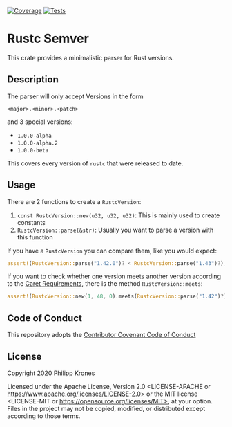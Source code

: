 [![Coverage](https://img.shields.io/badge/dynamic/json?color=brightgreen&label=coverage&query=%24.data%5B0%5D.totals.lines.percent&suffix=%25&url=https%3A%2F%2Fraw.githubusercontent.com%2Fflip1995%2Frustc-semver%2Fgh-pages%2Fcov.json)](https://flip1995.github.io/rustc-semver/)
[![Tests](https://github.com/flip1995/rustc-semver/workflows/Tests/badge.svg)](https://github.com/flip1995/rustc-semver/actions?query=branch%3Amaster+event%3Apush+workflow%3ATests)

# Rustc Semver

This crate provides a minimalistic parser for Rust versions.

## Description

The parser will only accept Versions in the form

```text
<major>.<minor>.<patch>
```

and 3 special versions:

- `1.0.0-alpha`
- `1.0.0-alpha.2`
- `1.0.0-beta`

This covers every version of `rustc` that were released to date.

## Usage

There are 2 functions to create a `RustcVersion`:

1. `const RustcVersion::new(u32, u32, u32)`: This is mainly used to create
   constants
2. `RustcVersion::parse(&str)`: Usually you want to parse a version with this
   function

If you have a `RustcVersion` you can compare them, like you would expect:

```rust
assert!(RustcVersion::parse("1.42.0")? < RustcVersion::parse("1.43")?);
```

If you want to check whether one version meets another version according to the
[Caret Requirements], there is the method `RustcVersion::meets`:

```rust
assert!(RustcVersion::new(1, 48, 0).meets(RustcVersion::parse("1.42")?));
```

[Caret Requirements]: https://doc.rust-lang.org/cargo/reference/specifying-dependencies.html#caret-requirements

## Code of Conduct

This repository adopts the [Contributor Covenant Code of
Conduct](https://www.contributor-covenant.org/version/1/4/code-of-conduct/)

## License

Copyright 2020 Philipp Krones

Licensed under the Apache License, Version 2.0 <LICENSE-APACHE or
https://www.apache.org/licenses/LICENSE-2.0> or the MIT license <LICENSE-MIT or
https://opensource.org/licenses/MIT>, at your option. Files in the project may
not be copied, modified, or distributed except according to those terms.
